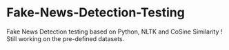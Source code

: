 # Fake-News-Detection-Testing
Fake News Detection testing
based on Python, NLTK and CoSine Similarity  !
Still working on the pre-defined datasets.
